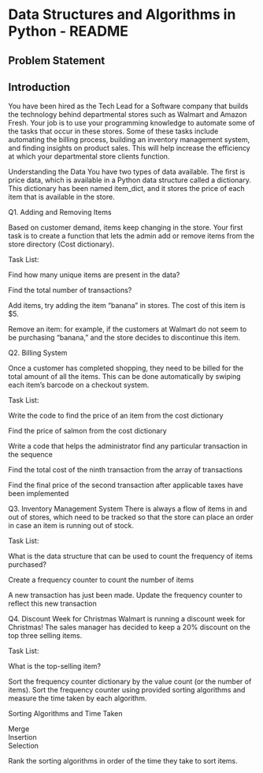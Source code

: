 # Data Structures and Algorithms in Python - README

## Problem Statement

## Introduction

You have been hired as the Tech Lead for a Software company that builds the technology behind departmental stores such as Walmart and Amazon Fresh. Your job is to use your programming knowledge to automate some of the tasks that occur in these stores. Some of these tasks include automating the billing process, building an inventory management system, and finding insights on product sales. This will help increase the efficiency at which your departmental store clients function.

Understanding the Data
You have two types of data available. The first is price data, which is available in a Python data structure called a dictionary. This dictionary has been named item_dict, and it stores the price of each item that is available in the store.

Q1. Adding and Removing Items

Based on customer demand, items keep changing in the store. Your first task is to create a function that lets the admin add or remove items from the store directory (Cost dictionary).

Task List:

Find how many unique items are present in the data?

Find the total number of transactions?

Add items, try adding the item “banana” in stores. The cost of this item is $5.

Remove an item: for example, if the customers at Walmart do not seem to be purchasing “banana,” and the store decides to discontinue this item.


Q2. Billing System

Once a customer has completed shopping, they need to be billed for the total amount of all the items. This can be done automatically by swiping each item’s barcode on a checkout system.

Task List:

Write the code to find the price of an item from the cost dictionary

Find the price of salmon from the cost dictionary

Write a code that helps the administrator find any particular transaction in the sequence

Find the total cost of the ninth transaction from the array of transactions

Find the final price of the second transaction after applicable taxes have been implemented

Q3. Inventory Management System
There is always a flow of items in and out of stores, which need to be tracked so that the store can place an order in case an item is running out of stock.

Task List:

What is the data structure that can be used to count the frequency of items purchased?

Create a frequency counter to count the number of items

A new transaction has just been made. Update the frequency counter to reflect this new transaction

Q4. Discount Week for Christmas
Walmart is running a discount week for Christmas! The sales manager has decided to keep a 20% discount on the top three selling items.

Task List:

What is the top-selling item?

Sort the frequency counter dictionary by the value count (or the number of items). Sort the frequency counter using provided sorting algorithms and measure the time taken by each algorithm.

Sorting Algorithms and Time Taken

Merge <br>
Insertion <br>
Selection

Rank the sorting algorithms in order of the time they take to sort items.
